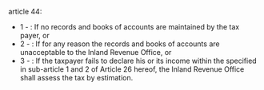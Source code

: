 article 44: 

<ul>
			<li>1 - : If no records and books of accounts are maintained by the tax payer, or<ul>
			</ul></li>			<li>2 - : If for any reason the records and books of accounts are unacceptable to the Inland Revenue Office, or <ul>
			</ul></li>			<li>3 - : If the taxpayer fails to declare his or its income within the specified in sub-article 1 and 2 of Article 26 hereof, the Inland Revenue Office shall assess the tax by estimation. <ul>
			</ul></li></ul>
